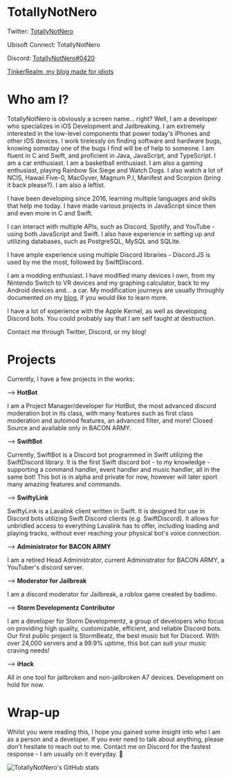 # TotallyNotNero

Twitter: [TotallyNotNero](https://www.twitter.com/totallynotnero)

Ubisoft Connect: TotallyNotNero

Discord: [TotallyNotNero#0420](https://discord.com/users/323982743908384768)

[TinkerRealm, my blog made for idiots](https://blog.etronicindustries.org/)

# Who am I?
TotallyNotNero is obviously a screen name... right? Well, I am a developer who specializes in iOS Development and Jailbreaking. I am extremely interested in the low-level components that power today's iPhones and other iOS devices. I work tirelessly on finding software and hardware bugs, knowing someday one of the bugs I find will be of help to someone. I am fluent in C and Swift, and proficient in Java, JavaScript, and TypeScript. I am a car enthusiast. I am a basketball enthusiast. I am also a gaming enthusiast, playing Rainbow Six Siege and Watch Dogs. I also watch a lot of NCIS, Hawaii Five-0, MacGyver, Magnum P.I, Manifest and Scorpion (bring it back please?). I am also a leftist.

I have been developing since 2016, learning multiple languages and skills that help me today. I have made various projects in JavaScript since then and even more in C and Swift. 

I can interact with multiple APIs, such as Discord, Spotify, and YouTube - using both JavaScript and Swift. I also have experience in setting up and utilizing databases, such as PostgreSQL, MySQL and SQLite.

I have ample experience using multiple Discord libraries - Discord.JS is used by me the most, followed by SwiftDiscord.

I am a modding enthusiast. I have modified many devices I own, from my Nintendo Switch to VR devices and my graphing calculator, back to my Android devices and... a car.
My modification journeys are usually throughly documented on my [blog](https://blog.etronicindustries.org/), if you would like to learn more.

I have a lot of experience with the Apple Kernel, as well as developing Discord bots. You could probably say that I am self taught at destruction.

Contact me through Twitter, Discord, or my blog!

# Projects

Currently, I have a few projects in the works:

--> **HotBot**

I am a Project Manager/developer for HotBot, the most advanced discord moderation bot in its class, with many features such as first class moderation and automod features, an advanced filter, and more! Closed Source and available only in BACON ARMY.

--> **SwiftBot**

Currently, SwiftBot is a Discord bot programmed in Swift utilizing the SwiftDiscord library. It is the first Swift discord bot - to my knowledge - supporting a command handler, event handler and music handler, all in the same bot! This bot is in alpha and private for now, however will later sport many amazing features and commands.

--> **SwiftyLink**

SwiftyLink is a Lavalink client written in Swift. It is designed for use in Discord bots utilizing Swift Discord clients (e.g. SwiftDiscord). It allows for unbridled access to everything Lavalink has to offer, including loading and playing tracks, without ever reaching your physical bot's voice connection.

--> **Administrator for BACON ARMY**

I am a retired Head Administrator, current Administrator for BACON ARMY, a YouTuber's discord server. 

--> **Moderator for Jailbreak**

I am a discord moderator for Jailbreak, a roblox game created by badimo. 

--> **Storm Developmentz Contributor**

I am a developer for Storm Developmentz, a group of developers who focus on providing high quality, customizable, efficient, and reliable Discord bots. Our first public project is StormBeatz, the best music bot for Discord. With over 24,000 servers and a 99.9% uptime, this bot can suit your music craving needs!

--> **iHack**

All in one tool for jailbroken and non-jailbroken A7 devices. Development on hold for now.

# Wrap-up

Whilst you were reading this, I hope you gained some insight into who I am as a person and a developer. If you ever need to talk about anything, please don't hesitate to reach out to me. Contact me on Discord for the fastest response - I am usually on it everyday. 👋

![TotallyNotNero's GitHub stats](https://github-readme-stats.vercel.app/api?username=TotallyNotNero&show_icons=true&theme=radical)



